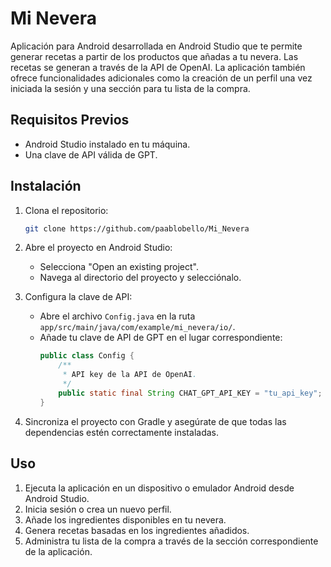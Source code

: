 
# Mi Nevera

Aplicación para Android desarrollada en Android Studio que te permite generar recetas a partir de los productos que añadas a tu nevera. Las recetas se generan a través de la API de OpenAI. La aplicación también ofrece funcionalidades adicionales como la creación de un perfil una vez iniciada la sesión y una sección para tu lista de la compra.

## Requisitos Previos

- Android Studio instalado en tu máquina.
- Una clave de API válida de GPT.

## Instalación

1. Clona el repositorio:
   ```bash
   git clone https://github.com/paablobello/Mi_Nevera
   ```

2. Abre el proyecto en Android Studio:
   - Selecciona "Open an existing project".
   - Navega al directorio del proyecto y selecciónalo.

3. Configura la clave de API:
   - Abre el archivo `Config.java` en la ruta `app/src/main/java/com/example/mi_nevera/io/`.
   - Añade tu clave de API de GPT en el lugar correspondiente:
     ```java
     public class Config {
         /**
          * API key de la API de OpenAI.
          */
         public static final String CHAT_GPT_API_KEY = "tu_api_key";
     }
     ```

4. Sincroniza el proyecto con Gradle y asegúrate de que todas las dependencias estén correctamente instaladas.

## Uso

1. Ejecuta la aplicación en un dispositivo o emulador Android desde Android Studio.
2. Inicia sesión o crea un nuevo perfil.
3. Añade los ingredientes disponibles en tu nevera.
4. Genera recetas basadas en los ingredientes añadidos.
5. Administra tu lista de la compra a través de la sección correspondiente de la aplicación.
